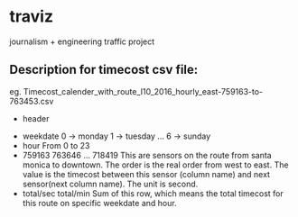 # traviz
journalism + engineering traffic project


## Description for timecost csv file:

eg. Timecost_calender_with_route_I10_2016_hourly_east-759163-to-763453.csv

* header
- weekdate
0 -> monday
1 -> tuesday
...
6 -> sunday
- hour
From 0 to 23
- 759163	763646 ...	718419
This are sensors on the route from santa monica to downtown. The order is the real order from west to east.
The value is the timecost between this sensor (column name) and next sensor(next column name). The unit is second.
- total/sec	total/min
Sum of this row, which means the total timecost for this route on specific weekdate and hour.
